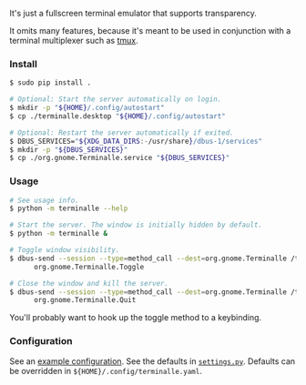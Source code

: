 
It's just a fullscreen terminal emulator that supports transparency.

It omits many features,
because it's meant to be used in conjunction with a terminal multiplexer
such as [tmux](https://github.com/tmux/tmux).

### Install

```bash
$ sudo pip install .

# Optional: Start the server automatically on login.
$ mkdir -p "${HOME}/.config/autostart"
$ cp ./terminalle.desktop "${HOME}/.config/autostart"

# Optional: Restart the server automatically if exited.
$ DBUS_SERVICES="${XDG_DATA_DIRS:-/usr/share}/dbus-1/services"
$ mkdir -p "${DBUS_SERVICES}"
$ cp ./org.gnome.Terminalle.service "${DBUS_SERVICES}"
```

### Usage

```bash
# See usage info.
$ python -m terminalle --help

# Start the server. The window is initially hidden by default.
$ python -m terminalle &

# Toggle window visibility.
$ dbus-send --session --type=method_call --dest=org.gnome.Terminalle /termctl \
      org.gnome.Terminalle.Toggle

# Close the window and kill the server.
$ dbus-send --session --type=method_call --dest=org.gnome.Terminalle /termctl \
      org.gnome.Terminalle.Quit
```

You'll probably want to hook up the toggle method to a keybinding.

### Configuration

See an [example configuration](terminalle.yaml).
See the defaults in [`settings.py`](terminalle/settings.py).
Defaults can be overridden in `${HOME}/.config/terminalle.yaml`.
